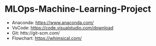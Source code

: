# MLOps-Machine-Learning-Project

- Anaconda: https://www.anaconda.com/
- VsCode: https://code.visualstudio.com/download
- Git: htts://git-scm.com/
- Flowchart: https://whimsical.com/

